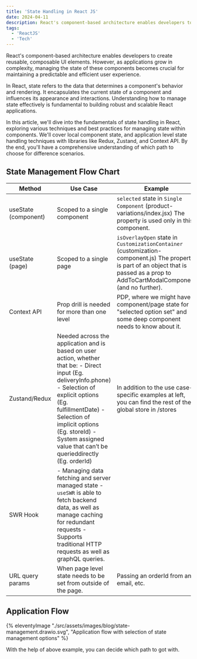 ```yaml
---
title: 'State Handling in React JS'
date: 2024-04-11
description: React's component-based architecture enables developers to create reusable, composable UI elements.
tags:
  - 'ReactJS'
  - 'Tech'
---
```


React's component-based architecture enables developers to create reusable, composable UI elements. However, as applications grow in complexity, managing the state of these components becomes crucial for maintaining a predictable and efficient user experience.

In React, state refers to the data that determines a component's behavior and rendering. It encapsulates the current state of a component and influences its appearance and interactions. Understanding how to manage state effectively is fundamental to building robust and scalable React applications.

In this article, we'll dive into the fundamentals of state handling in React, exploring various techniques and best practices for managing state within components. We'll cover local component state, and application level state handling techniques with libraries like Redux, Zustand, and Context API. By the end, you'll have a comprehensive understanding of which path to choose for difference scenarios.

## State Management Flow Chart

<div class="overflow-table">

| Method               | Use Case                                                                                                                                                                                                                                                                                    | Example                                                                                                                                                                                |
| -------------------- | ------------------------------------------------------------------------------------------------------------------------------------------------------------------------------------------------------------------------------------------------------------------------------------------- | -------------------------------------------------------------------------------------------------------------------------------------------------------------------------------------- |
| useState (component) | Scoped to a single component                                                                                                                                                                                                                                                                | `selected` state in `Single Component` (product-variations/index.jsx) The property is used only in this component.                                                                     |
| useState (page)      | Scoped to a single page                                                                                                                                                                                                                                                                     | `isOverlayOpen` state in `CustomizationContainer` (customization-component.js) The property is part of an object that is passed as a prop to AddToCartModalComponent (and no further). |
| Context API          | Prop drill is needed for more than one level                                                                                                                                                                                                                                                | PDP, where we might have component/page state for "selected option set" and some deep component needs to know about it.                                                                |
| Zustand/Redux        | Needed across the application and is based on user action, whether that be: - Direct input (Eg. deliveryInfo.phone) - Selection of explicit options (Eg. fulfillmentDate) - Selection of implicit options (Eg. storeId) - System assigned value that can’t be querieddirectly (Eg. orderId) | In addition to the use case-specific examples at left, you can find the rest of the global store in /stores                                                                            |
| SWR Hook             | - Managing data fetching and server managed state - `useSWR` is able to fetch backend data, as well as manage caching for redundant requests - Supports traditional HTTP requests as well as graphQL queries.                                                                               |                                                                                                                                                                                        |
| URL query params     | When page level state needs to be set from outside of the page.                                                                                                                                                                                                                             | Passing an orderId from an email, etc.                                                                                                                                                 |

</div>

## Application Flow

{% eleventyImage "./src/assets/images/blog/state-management.drawio.svg", "Application flow with selection of state management options" %}

With the help of above example, you can decide which path to got with.
